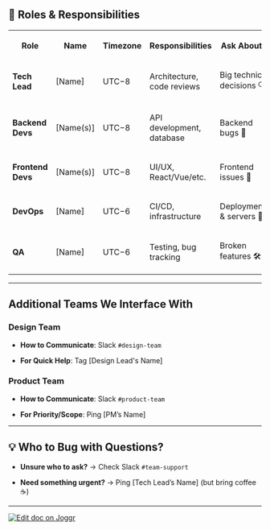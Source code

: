 <!--@@joggrdoc@@-->
<!-- @joggr:version(v2):end -->
<!-- @joggr:warning:start -->
<!-- 
  _   _   _    __        __     _      ____    _   _   ___   _   _    ____     _   _   _ 
 | | | | | |   \ \      / /    / \    |  _ \  | \ | | |_ _| | \ | |  / ___|   | | | | | |
 | | | | | |    \ \ /\ / /    / _ \   | |_) | |  \| |  | |  |  \| | | |  _    | | | | | |
 |_| |_| |_|     \ V  V /    / ___ \  |  _ <  | |\  |  | |  | |\  | | |_| |   |_| |_| |_|
 (_) (_) (_)      \_/\_/    /_/   \_\ |_| \_\ |_| \_| |___| |_| \_|  \____|   (_) (_) (_)
                                                              
This document is managed by Joggr. Editing this document could break Joggr's core features, i.e. our 
ability to auto-maintain this document. Please use the Joggr editor to edit this document 
(link at bottom of the page).
-->
<!-- @joggr:warning:end -->
## 👥 Roles & Responsibilities

<table class="dashdraft-table">
  <tbody>
    <tr class="dashdraft-table-row">
      <th class="dashdraft-table-header" colspan="1" rowspan="1">
        <p class="dashdraft-paragraph"><strong class="dashdraft-bold">Role</strong></p>
      </th>
      <th class="dashdraft-table-header" colspan="1" rowspan="1">
        <p class="dashdraft-paragraph"><strong class="dashdraft-bold">Name</strong></p>
      </th>
      <th class="dashdraft-table-header" colspan="1" rowspan="1">
        <p class="dashdraft-paragraph"><strong class="dashdraft-bold">Timezone</strong></p>
      </th>
      <th class="dashdraft-table-header" colspan="1" rowspan="1">
        <p class="dashdraft-paragraph"><strong class="dashdraft-bold">Responsibilities</strong></p>
      </th>
      <th class="dashdraft-table-header" colspan="1" rowspan="1">
        <p class="dashdraft-paragraph"><strong class="dashdraft-bold">Ask About...</strong></p>
      </th>
    </tr>
    <tr class="dashdraft-table-row">
      <td class="dashdraft-table-cell" colspan="1" rowspan="1">
        <p class="dashdraft-paragraph"><strong class="dashdraft-bold">Tech Lead</strong></p>
      </td>
      <td class="dashdraft-table-cell" colspan="1" rowspan="1">
        <p class="dashdraft-paragraph">[Name]</p>
      </td>
      <td class="dashdraft-table-cell" colspan="1" rowspan="1">
        <p class="dashdraft-paragraph">UTC−8</p>
      </td>
      <td class="dashdraft-table-cell" colspan="1" rowspan="1">
        <p class="dashdraft-paragraph">Architecture, code reviews</p>
      </td>
      <td class="dashdraft-table-cell" colspan="1" rowspan="1">
        <p class="dashdraft-paragraph">Big technical decisions <span data-name="mag" class="dashdraft-emoji" data-type="emoji">🔍</span></p>
      </td>
    </tr>
    <tr class="dashdraft-table-row">
      <td class="dashdraft-table-cell" colspan="1" rowspan="1">
        <p class="dashdraft-paragraph"><strong class="dashdraft-bold">Backend Devs</strong></p>
      </td>
      <td class="dashdraft-table-cell" colspan="1" rowspan="1">
        <p class="dashdraft-paragraph">[Name(s)]</p>
      </td>
      <td class="dashdraft-table-cell" colspan="1" rowspan="1">
        <p class="dashdraft-paragraph">UTC−8</p>
      </td>
      <td class="dashdraft-table-cell" colspan="1" rowspan="1">
        <p class="dashdraft-paragraph">API development, database</p>
      </td>
      <td class="dashdraft-table-cell" colspan="1" rowspan="1">
        <p class="dashdraft-paragraph">Backend bugs <span data-name="lady_beetle" class="dashdraft-emoji" data-type="emoji">🐞</span></p>
      </td>
    </tr>
    <tr class="dashdraft-table-row">
      <td class="dashdraft-table-cell" colspan="1" rowspan="1">
        <p class="dashdraft-paragraph"><strong class="dashdraft-bold">Frontend Devs</strong></p>
      </td>
      <td class="dashdraft-table-cell" colspan="1" rowspan="1">
        <p class="dashdraft-paragraph">[Name(s)]</p>
      </td>
      <td class="dashdraft-table-cell" colspan="1" rowspan="1">
        <p class="dashdraft-paragraph">UTC−8</p>
      </td>
      <td class="dashdraft-table-cell" colspan="1" rowspan="1">
        <p class="dashdraft-paragraph">UI/UX, React/Vue/etc.</p>
      </td>
      <td class="dashdraft-table-cell" colspan="1" rowspan="1">
        <p class="dashdraft-paragraph">Frontend issues <span data-name="art" class="dashdraft-emoji" data-type="emoji">🎨</span></p>
      </td>
    </tr>
    <tr class="dashdraft-table-row">
      <td class="dashdraft-table-cell" colspan="1" rowspan="1">
        <p class="dashdraft-paragraph"><strong class="dashdraft-bold">DevOps</strong></p>
      </td>
      <td class="dashdraft-table-cell" colspan="1" rowspan="1">
        <p class="dashdraft-paragraph">[Name]</p>
      </td>
      <td class="dashdraft-table-cell" colspan="1" rowspan="1">
        <p class="dashdraft-paragraph">UTC−6</p>
      </td>
      <td class="dashdraft-table-cell" colspan="1" rowspan="1">
        <p class="dashdraft-paragraph">CI/CD, infrastructure</p>
      </td>
      <td class="dashdraft-table-cell" colspan="1" rowspan="1">
        <p class="dashdraft-paragraph">Deployments &#x26; servers <span data-name="rocket" class="dashdraft-emoji" data-type="emoji">🚀</span></p>
      </td>
    </tr>
    <tr class="dashdraft-table-row">
      <td class="dashdraft-table-cell" colspan="1" rowspan="1">
        <p class="dashdraft-paragraph"><strong class="dashdraft-bold">QA</strong></p>
      </td>
      <td class="dashdraft-table-cell" colspan="1" rowspan="1">
        <p class="dashdraft-paragraph">[Name]</p>
      </td>
      <td class="dashdraft-table-cell" colspan="1" rowspan="1">
        <p class="dashdraft-paragraph">UTC−6</p>
      </td>
      <td class="dashdraft-table-cell" colspan="1" rowspan="1">
        <p class="dashdraft-paragraph">Testing, bug tracking</p>
      </td>
      <td class="dashdraft-table-cell" colspan="1" rowspan="1">
        <p class="dashdraft-paragraph">Broken features <span data-name="hammer_and_wrench" class="dashdraft-emoji" data-type="emoji">🛠</span></p>
      </td>
    </tr>
  </tbody>
</table>

***

## Additional Teams We Interface With

### **Design Team**

* **How to Communicate**: Slack `#design-team`

* **For Quick Help**: Tag \[Design Lead's Name]

### **Product Team**

* **How to Communicate**: Slack `#product-team`

* **For Priority/Scope**: Ping \[PM’s Name]

***

## 💡 Who to Bug with Questions?

* **Unsure who to ask?** → Check Slack `#team-support`

* **Need something urgent?** → Ping \[Tech Lead’s Name] (but bring coffee ☕)

<!-- @joggr:editLink(86f36565-44f1-4236-9ece-59cece6f67a7):start -->
---
<a href="https://app.joggr.io/app/documents/86f36565-44f1-4236-9ece-59cece6f67a7/edit">
  <img src="https://cdn.joggr.io/assets/static/badges/joggr-document-edit.svg?did=86f36565-44f1-4236-9ece-59cece6f67a7" alt="Edit doc on Joggr" />
</a>
<!-- @joggr:editLink(86f36565-44f1-4236-9ece-59cece6f67a7):end -->
